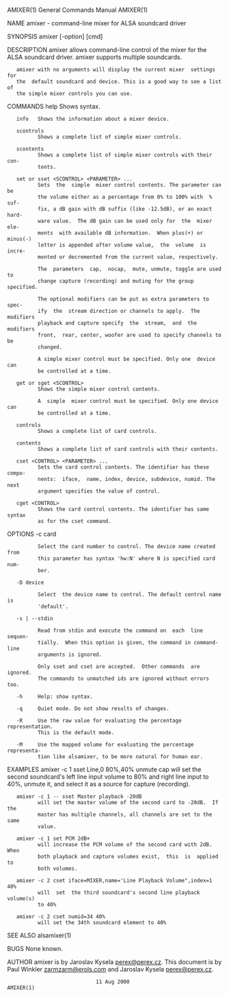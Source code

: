 AMIXER(1)                  General Commands Manual                  AMIXER(1)

NAME
       amixer - command-line mixer for ALSA soundcard driver

SYNOPSIS
       amixer [-option] [cmd]

DESCRIPTION
       amixer allows command-line control of the mixer for the ALSA soundcard
       driver.  amixer supports multiple soundcards.

       amixer with no arguments will display the current mixer  settings  for
       the  default soundcard and device. This is a good way to see a list of
       the simple mixer controls you can use.

COMMANDS
       help   Shows syntax.

       info   Shows the information about a mixer device.

       scontrols
              Shows a complete list of simple mixer controls.

       scontents
              Shows a complete list of simple mixer controls with their  con‐
              tents.

       set or sset <SCONTROL> <PARAMETER> ...
              Sets  the  simple  mixer control contents. The parameter can be
              the volume either as a percentage from 0% to 100% with  %  suf‐
              fix, a dB gain with dB suffix (like -12.5dB), or an exact hard‐
              ware value.  The dB gain can be used only for  the  mixer  ele‐
              ments  with available dB information.  When plus(+) or minus(-)
              letter is appended after volume value,  the  volume  is  incre‐
              mented or decremented from the current value, respectively.

              The  parameters  cap,  nocap,  mute, unmute, toggle are used to
              change capture (recording) and muting for the group specified.

              The optional modifiers can be put as extra parameters to  spec‐
              ify  the  stream direction or channels to apply.  The modifiers
              playback and capture specify  the  stream,  and  the  modifiers
              front,  rear, center, woofer are used to specify channels to be
              changed.

              A simple mixer control must be specified. Only one  device  can
              be controlled at a time.

       get or sget <SCONTROL>
              Shows the simple mixer control contents.

              A  simple  mixer control must be specified. Only one device can
              be controlled at a time.

       controls
              Shows a complete list of card controls.

       contents
              Shows a complete list of card controls with their contents.

       cset <CONTROL> <PARAMETER> ...
              Sets the card control contents. The identifier has these compo‐
              nents:  iface,  name, index, device, subdevice, numid. The next
              argument specifies the value of control.

       cget <CONTROL>
              Shows the card control contents. The identifier has same syntax
              as for the cset command.

OPTIONS
       -c card

              Select the card number to control. The device name created from
              this parameter has syntax 'hw:N' where N is specified card num‐
              ber.

       -D device

              Select  the device name to control. The default control name is
              'default'.

       -s | --stdin

              Read from stdin and execute the command on  each  line  sequen‐
              tially.  When this option is given, the command in command-line
              arguments is ignored.

              Only sset and cset are accepted.  Other commands  are  ignored.
              The commands to unmatched ids are ignored without errors too.

       -h     Help: show syntax.

       -q     Quiet mode. Do not show results of changes.

       -R     Use the raw value for evaluating the percentage representation.
              This is the default mode.

       -M     Use the mapped volume for evaluating the percentage representa‐
              tion like alsamixer, to be more natural for human ear.

EXAMPLES
       amixer -c 1 sset Line,0 80%,40% unmute cap
              will  set  the second soundcard's left line input volume to 80%
              and right line input to 40%, unmute it,  and  select  it  as  a
              source for capture (recording).

       amixer -c 1 -- sset Master playback -20dB
              will set the master volume of the second card to -20dB.  If the
              master has multiple channels, all channels are set to the  same
              value.

       amixer -c 1 set PCM 2dB+
              will increase the PCM volume of the second card with 2dB.  When
              both playback and capture volumes exist,  this  is  applied  to
              both volumes.

       amixer -c 2 cset iface=MIXER,name='Line Playback Volume",index=1 40%
              will  set  the third soundcard's second line playback volume(s)
              to 40%

       amixer -c 2 cset numid=34 40%
              will set the 34th soundcard element to 40%

SEE ALSO
        alsamixer(1)

BUGS
       None known.

AUTHOR
       amixer is by Jaroslav Kysela <perex@perex.cz>.  This  document  is  by
       Paul     Winkler     <zarmzarm@erols.com>    and    Jaroslav    Kysela
       <perex@perex.cz>.

                                 11 Aug 2000                        AMIXER(1)
